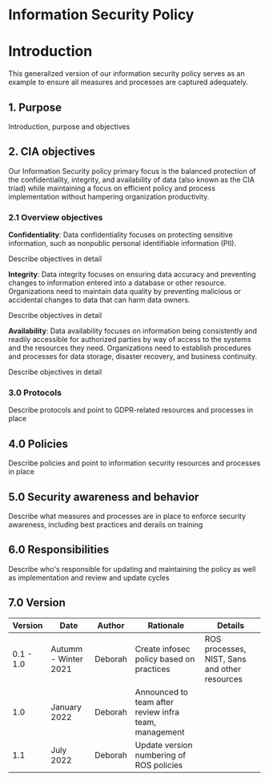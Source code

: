 # Information Security Policy

# Introduction

This generalized version of our information security policy serves as an example to ensure all measures and processes are captured adequately.

## 1. Purpose

Introduction, purpose and objectives

## 2. CIA objectives

Our Information Security policy primary focus is the balanced protection of the confidentiality, integrity, and availability of data (also known as the CIA triad) while maintaining a focus on efficient policy and process implementation without hampering organization productivity.

### 2.1 Overview objectives

**Confidentiality**: Data confidentiality focuses on protecting sensitive information, such as nonpublic personal identifiable information (PII).

Describe objectives in detail

**Integrity**: Data integrity focuses on ensuring data accuracy and preventing changes to information entered into a database or other resource. Organizations need to maintain data quality by preventing malicious or accidental changes to data that can harm data owners.

Describe objectives in detail

**Availability**: Data availability focuses on information being consistently and readily accessible for authorized parties by way of access to the systems and the resources they need. Organizations need to establish procedures and processes for data storage, disaster recovery, and business continuity.

Describe objectives in detail

### 3.0 Protocols

Describe protocols and point to GDPR-related resources and processes in place 

## 4.0 Policies

Describe policies and point to information security resources and processes in place 

## 5.0 Security awareness and behavior

Describe what measures and processes are in place to enforce security awareness, including best practices and derails on training

## 6.0 Responsibilities

Describe who's responsible for updating and maintaining the policy as well as implementation and review and update cycles

## 7.0 Version 

| Version | Date | Author | Rationale | Details |
| ------ | ------ | ------ | ------ | ------ |
| 0.1 - 1.0 | Autumm - Winter 2021 | Deborah | Create infosec policy based on practices | ROS processes, NIST, Sans and other resources
| 1.0 | January 2022 | Deborah | Announced to team after review infra team, management | 
| 1.1 | July 2022 | Deborah | Update version numbering of ROS policies | 

